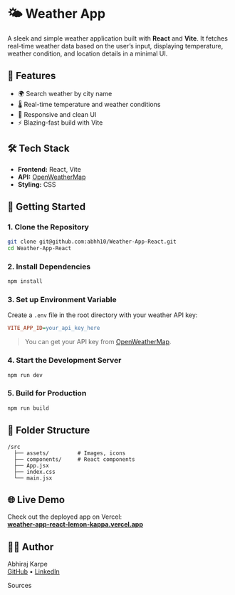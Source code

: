 # 🌤️ Weather App

A sleek and simple weather application built with **React** and **Vite**. It fetches real-time weather data based on the user’s input, displaying temperature, weather condition, and location details in a minimal UI.

## 🔧 Features

- 🌍 Search weather by city name
- 🌡️ Real-time temperature and weather conditions
- 🎨 Responsive and clean UI
- ⚡ Blazing-fast build with Vite

## 🛠️ Tech Stack

- **Frontend:** React, Vite
- **API:** [OpenWeatherMap](https://openweathermap.org/api)
- **Styling:** CSS

## 🚀 Getting Started

### 1. Clone the Repository

```bash
git clone git@github.com:abhh10/Weather-App-React.git
cd Weather-App-React
```

### 2. Install Dependencies

```bash
npm install
```

### 3. Set up Environment Variable

Create a `.env` file in the root directory with your weather API key:

```ini
VITE_APP_ID=your_api_key_here
```
> You can get your API key from [OpenWeatherMap](https://openweathermap.org/api).

### 4. Start the Development Server

```bash
npm run dev
```

### 5. Build for Production

```bash
npm run build
```

## 📁 Folder Structure

```
/src
  ├── assets/         # Images, icons
  ├── components/     # React components
  ├── App.jsx
  ├── index.css
  └── main.jsx
```

## 🌐 Live Demo

Check out the deployed app on Vercel:  
**[weather-app-react-lemon-kappa.vercel.app](https://weather-app-react-lemon-kappa.vercel.app/)**

## 🙋‍♂️ Author

Abhiraj Karpe  
[GitHub](https://github.com/abhh10) • [LinkedIn](https://www.linkedin.com/in/abhiraj-karpe-829a7a250/)

Sources

